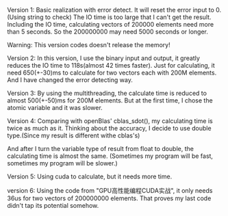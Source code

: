 Version 1:
Basic realization with error detect. It will reset the error input to 0.
(Using string to check)
The IO time is too large that I can't get the result.
Including the IO time, calculating vectors of 200000 elements need more than 5 seconds.
So the 200000000 may need 5000 seconds or longer.

Warning: This version codes doesn't release the memory!

Version 2:
In this version, I use the binary input and output, it greatly reduces the IO time to 118s(almost 42 times faster).
Just for calculating, it need 650(+-30)ms to calculate for two vectors each with 200M elements.
And I have changed the error detecting way. 

Version 3:
By using the multithreading, the calculate time is reduced to almost 500(+-50)ms for 200M elements.
But at the first time, I chose the atomic variable and it was slower. 

Version 4:
Comparing with openBlas' cblas_sdot(), my calculating time is twice as much as it.
Thinking about the accuracy, I decide to use double type.(Since my result is different withe cblas's)

And after I turn the variable type of result from float to double, the calculating time is almost the same.
(Sometimes my program will be fast, sometimes my program will be slower.) 

Version 5:
Using cuda to calculate, but it needs more time.

version 6:
Using the code from "GPU高性能编程CUDA实战", it only needs 36us for two vectors of 200000000 elements.
That proves my last code didn't tap its potential somehow.